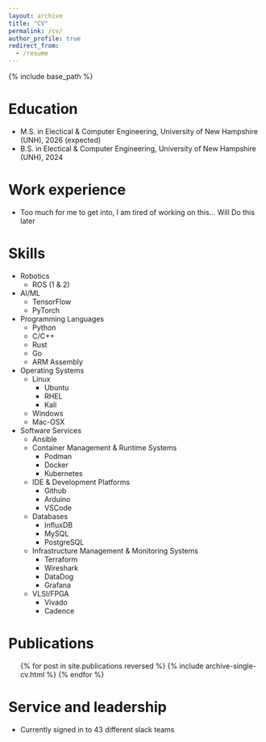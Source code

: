 ```yaml
---
layout: archive
title: "CV"
permalink: /cv/
author_profile: true
redirect_from:
  - /resume
---
```


{% include base_path %}

Education
======
* M.S. in Electical & Computer Engineering, University of New Hampshire (UNH), 2026 (expected)
* B.S. in Electical & Computer Engineering, University of New Hampshire (UNH), 2024

Work experience
======
* Too much for me to get into, I am tired of working on this... Will Do this later
  
Skills
======
* Robotics
  * ROS (1 & 2)
* AI/ML
  * TensorFlow
  * PyTorch
* Programming Languages
  * Python
  * C/C++
  * Rust
  * Go
  * ARM Assembly
* Operating Systems
  * Linux
    * Ubuntu
    * RHEL
    * Kali
  * Windows
  * Mac-OSX
* Software Services
  * Ansible
  * Container Management & Runtime Systems
    * Podman
    * Docker
    * Kubernetes
  * IDE & Development Platforms
    * Github
    * Arduino
    * VSCode
  * Databases
    * InfluxDB
    * MySQL
    * PostgreSQL
  * Infrastructure Management & Monitoring Systems
    * Terraform
    * Wireshark
    * DataDog
    * Grafana
  * VLSI/FPGA
    * Vivado
    * Cadence

Publications
======
  <ul>{% for post in site.publications reversed %}
    {% include archive-single-cv.html %}
  {% endfor %}</ul>
  
Service and leadership
======
* Currently signed in to 43 different slack teams